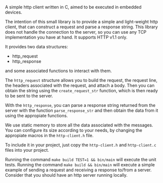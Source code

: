 A simple http client written in C, aimed to be executed in embedded devices.

The intention of this small library is to provide a simple and light-weight
http client, that can construct a request and parse a response string. This
library does not handle the connection to the server, so you can use any
TCP implementation you have at hand. It supports HTTP v1.1 only.

It provides two data structures:
- http_request
- http_response

and some associated functions to interact with them.

The `http_request` structure allows you to build the request, the request
line, the headers associated with the request, and attach a body. Then you can
obtain the string using the `create_request_str` function, which is then
ready to be sent to the server.

With the `http_response`, you can parse a response string returned from the
server with the function `parse_response_str` and then obtain the data from
it using the appropiate functions.

We use static memory to store all the data associated with the messages. You
can configure its size according to your needs, by changing the appropiate
macros in the `http-client.h` file.

To include it in your project, just copy the `http-client.h` and
`http-client.c` files into your project.

Running the command `make build TEST=1 && bin/main` will execute the unit tests.
Running the command `make build && bin/main` will execute a simple example of
sending a request and receiving a response to/from a server. Consider that you
should have an http server running locally.
